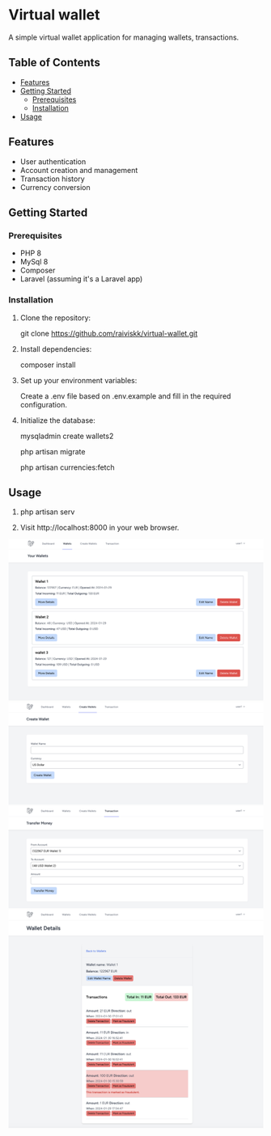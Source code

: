 # Virtual wallet

A simple virtual wallet application for managing wallets, transactions.

## Table of Contents

- [Features](#features)
- [Getting Started](#getting-started)
   - [Prerequisites](#prerequisites)
   - [Installation](#installation)
- [Usage](#usage)


## Features

- User authentication
- Account creation and management
- Transaction history
- Currency conversion


## Getting Started

### Prerequisites

- PHP 8
- MySql 8
- Composer
- Laravel (assuming it's a Laravel app)

### Installation

1. Clone the repository:

   git clone https://github.com/raiviskk/virtual-wallet.git

2. Install dependencies:

   composer install

3. Set up your environment variables:

   Create a .env file based on .env.example and fill in the required configuration.

4. Initialize the database:

   mysqladmin create wallets2

   php artisan migrate

   php artisan currencies:fetch

   

## Usage

1. php artisan serv

2. Visit http://localhost:8000 in your web browser.



![Screenshot](https://github.com/raiviskk/virtual-wallet/blob/main/demo/Screenshot%201.png)
![Screenshot](https://github.com/raiviskk/virtual-wallet/blob/main/demo/Screenshot%202.png)
![Screenshot](https://github.com/raiviskk/virtual-wallet/blob/main/demo/Screenshot%203.png)
![Screenshot](https://github.com/raiviskk/virtual-wallet/blob/main/demo/Screenshot%204.png)

  
   
   


